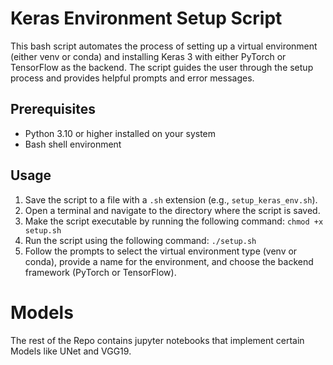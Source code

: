 # Keras Environment Setup Script

This bash script automates the process of setting up a virtual environment (either venv or conda) and installing Keras 3 with either PyTorch or TensorFlow as the backend. The script guides the user through the setup process and provides helpful prompts and error messages.

## Prerequisites

- Python 3.10 or higher installed on your system
- Bash shell environment

## Usage

1. Save the script to a file with a `.sh` extension (e.g., `setup_keras_env.sh`).
2. Open a terminal and navigate to the directory where the script is saved.
3. Make the script executable by running the following command:
`chmod +x setup.sh`
4. Run the script using the following command:
`./setup.sh`
5. Follow the prompts to select the virtual environment type (venv or conda), provide a name for the environment, and choose the backend framework (PyTorch or TensorFlow).


# Models 
The rest of the Repo contains jupyter notebooks that implement certain Models like UNet and VGG19.